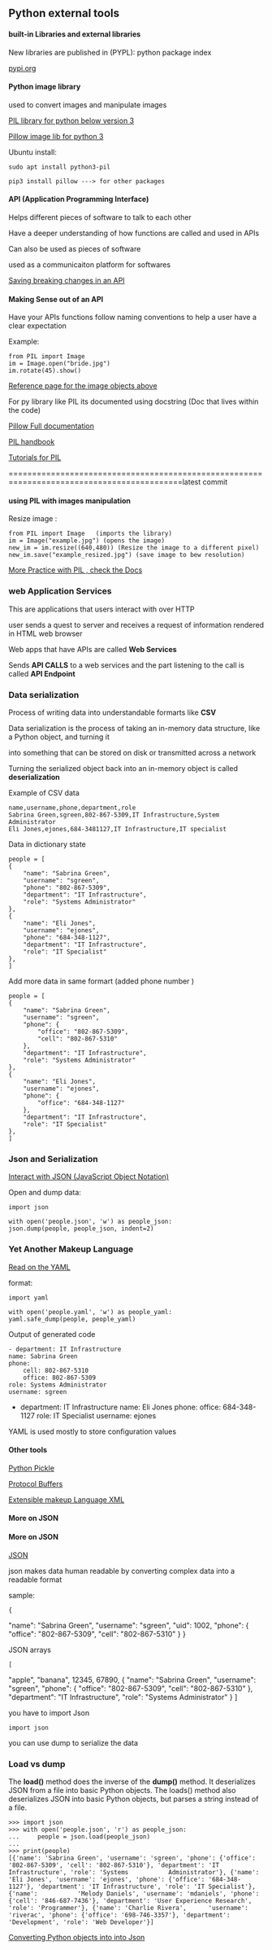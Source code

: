 ## Python external tools

#### built-in Libraries and external libraries

New libraries are published in (PYPL): python package index

[pypi.org](https://pypi.org/)

#### Python image library

used to convert images and manipulate images

[PIL library for python below version 3](http://www.pythonware.com/products/pil/)

[Pillow image lib for python 3](https://pypi.org/project/Pillow/)

Ubuntu install:

    sudo apt install python3-pil

    pip3 install pillow ---> for other packages

#### API (Application Programming Interface)

Helps different pieces of software to talk to each other

Have a deeper understanding of how functions are called and used in APIs

Can also be used as pieces of software 

used as a communicaiton platform for softwares

[Saving breaking changes in an API](https://semver.org/#summary)

#### Making Sense out of  an API

Have your APIs functions follow naming conventions to help a user have a clear expectation

Example:

    from PIL import Image
    im = Image.open("bride.jpg")
    im.rotate(45).show()

[Reference page for the image objects above ](https://pillow.readthedocs.io/en/stable/reference/Image.html)

For py library like PIL its documented using docstring (Doc that lives within the code)

[Pillow Full documentation](https://pillow.readthedocs.io/)

[PIL handbook](https://pillow.readthedocs.io/en/stable/handbook/index.html)

[Tutorials for PIL](https://pillow.readthedocs.io/en/stable/handbook/tutorial.html)


===========================================================================================latest commit

#### using PIL with images manipulation

Resize image :

    from PIL import Image   (imports the library)
    im = Image("example.jpg") (opens the image)
    new_im = im.resize((640,480)) (Resize the image to a different pixel)
    new_im.save("example_resized.jpg") (save image to bew resolution)

[More Practice with PIL , check the Docs](https://pillow.readthedocs.io/en/stable/handbook/tutorial.html)


### web Application Services

This are applications  that users interact with over HTTP

user sends a quest to server and receives a request of information rendered in HTML web browser

Web apps that have APIs are called **Web Services**

Sends __API CALLS__ to a web services  and the part listening to the call is called **API Endpoint**



### Data serialization

Process of writing data into understandable formarts like **CSV** 

Data serialization is the process of taking an in-memory data structure, like a Python object, and turning it 

into something that can be stored on disk or transmitted across a network

Turning the serialized object back into an in-memory object is called __deserialization__

Example of CSV data

    name,username,phone,department,role
    Sabrina Green,sgreen,802-867-5309,IT Infrastructure,System Administrator
    Eli Jones,ejones,684-3481127,IT Infrastructure,IT specialist

Data in dictionary state

    people = [
    {
        "name": "Sabrina Green",
        "username": "sgreen",
        "phone": "802-867-5309",
        "department": "IT Infrastructure",
        "role": "Systems Administrator"
    },
    {
        "name": "Eli Jones",
        "username": "ejones",
        "phone": "684-348-1127",
        "department": "IT Infrastructure",
        "role": "IT Specialist"
    },
    ]

Add more data in same formart (added phone number )

    people = [
    {
        "name": "Sabrina Green",
        "username": "sgreen",
        "phone": {
            "office": "802-867-5309",
            "cell": "802-867-5310"
        },
        "department": "IT Infrastructure",
        "role": "Systems Administrator"
    },
    {
        "name": "Eli Jones",
        "username": "ejones",
        "phone": {
            "office": "684-348-1127"
        },
        "department": "IT Infrastructure",
        "role": "IT Specialist"
    },
    ]

### Json and Serialization

[Interact with JSON (JavaScript Object Notation)](https://json.org/)

Open and dump data:

    import json

    with open('people.json', 'w') as people_json:
    json.dump(people, people_json, indent=2)


### Yet Another Makeup Language


[Read on the YAML](https://yaml.org/)

format:

    import yaml

    with open('people.yaml', 'w') as people_yaml:
    yaml.safe_dump(people, people_yaml)

Output of generated code

    - department: IT Infrastructure
    name: Sabrina Green
    phone:
        cell: 802-867-5310
        office: 802-867-5309
    role: Systems Administrator
    username: sgreen
-   department: IT Infrastructure
    name: Eli Jones
    phone:
        office: 684-348-1127
    role: IT Specialist
    username: ejones

YAML is used mostly to store configuration values

#### Other tools

[Python Pickle](https://docs.python.org/3/library/pickle.html)

[Protocol Buffers](https://developers.google.com/protocol-buffers)

[Extensible makeup Language XML](https://www.w3.org/XML/)

#### More on JSON

#### More on JSON

[JSON](https://json.org/)

json makes data human readable by converting complex data into a readable format

sample:

    {
  "name": "Sabrina Green",
  "username": "sgreen",
  "uid": 1002,
  "phone": {
    "office": "802-867-5309",
    "cell": "802-867-5310"
     }
    }

JSON arrays

    [
  "apple",
  "banana",
  12345,
  67890,
  {
    "name": "Sabrina Green",
    "username": "sgreen",
    "phone": {
      "office": "802-867-5309",
      "cell": "802-867-5310"
    },
    "department": "IT Infrastructure",
    "role": "Systems Administrator"
     }
    ]

you have to import Json 

    import json

you can use dump to serialize the data


### Load vs dump

The **load()** method does the inverse of the __dump()__ method. It deserializes JSON from a file into basic Python objects. The loads() method also deserializes JSON into basic Python objects, but parses a string instead of a file.

    >>> import json
    >>> with open('people.json', 'r') as people_json:
    ...     people = json.load(people_json)
    ... 
    >>> print(people)
    [{'name': 'Sabrina Green', 'username': 'sgreen', 'phone': {'office': '802-867-5309', 'cell': '802-867-5310'}, 'department': 'IT Infrastructure', 'role': 'Systems           Administrator'}, {'name': 'Eli Jones', 'username': 'ejones', 'phone': {'office': '684-348-1127'}, 'department': 'IT Infrastructure', 'role': 'IT Specialist'}, {'name':           'Melody Daniels', 'username': 'mdaniels', 'phone': {'cell': '846-687-7436'}, 'department': 'User Experience Research', 'role': 'Programmer'}, {'name': 'Charlie Rivera',      'username': 'riverac', 'phone': {'office': '698-746-3357'}, 'department': 'Development', 'role': 'Web Developer'}]

[Converting Python objects into into Json](https://docs.python.org/3/library/json.html#py-to-json-table)
